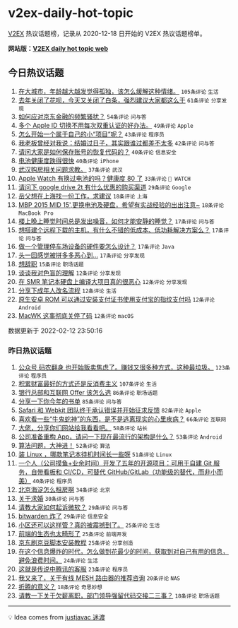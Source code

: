 # v2ex-daily-hot-topic

[V2EX](https://www.v2ex.com/) 热议话题榜，记录从 2020-12-18 日开始的 V2EX 热议话题榜单。

**网站版：[V2EX daily hot topic web](https://boojack.github.io/v2ex-daily-hot-topic-web/)**

## 今日热议话题

<!-- TODAY BEGIN -->

1. [在大城市，年龄越大越发觉得孤独，该怎么缓解这种情绪。](https://www.v2ex.com/t/833351) `105条评论` `生活`
1. [去年关闭了花呗，今天又关闭了白条，强烈建议大家都这么干](https://www.v2ex.com/t/833428) `61条评论` `分享发现`
1. [如何应对京东金融的频繁骚扰？](https://www.v2ex.com/t/833343) `54条评论` `问与答`
1. [多个 Apple ID 切换不用每次双重认证的好办法。](https://www.v2ex.com/t/833395) `49条评论` `Apple`
1. [怎么开始一个属于自己的小“项目”呢？](https://www.v2ex.com/t/833407) `43条评论` `程序员`
1. [我老板曾经对我说：结婚过日子，其实跟谁过都差不太多](https://www.v2ex.com/t/833445) `42条评论` `问与答`
1. [请问大家是如何保存账号的恢复代码的？](https://www.v2ex.com/t/833362) `40条评论` `信息安全`
1. [电池健康度跌得很快](https://www.v2ex.com/t/833412) `40条评论` `iPhone`
1. [武汉购房相关问题求教。](https://www.v2ex.com/t/833345) `37条评论` `武汉`
1. [Apple Watch 有换过电池的吗？健康度 80 了](https://www.v2ex.com/t/833347) `33条评论` ` WATCH`
1. [请问下 google drive 2t 有什么优惠的购买渠道](https://www.v2ex.com/t/833348) `29条评论` `Google`
1. [岳父想在上海找一份工作，求建议](https://www.v2ex.com/t/833470) `18条评论` `上海`
1. [MBP 2015 MID 15',更换电池及硬盘，希望有实战经验的出出注意~](https://www.v2ex.com/t/833386) `18条评论` `MacBook Pro`
1. [楼上晚上睡觉时间总是发出噪音，如何才能安静的睡觉？](https://www.v2ex.com/t/833484) `17条评论` `问与答`
1. [想搭建个远程下载的主机，有什么不错的低成本、低功耗解决方案么？](https://www.v2ex.com/t/833409) `17条评论` `问与答`
1. [做一个管理停车场设备的硬件要怎么设计？](https://www.v2ex.com/t/833373) `17条评论` `Java`
1. [头一回感觉被拼多多恶心到…](https://www.v2ex.com/t/833350) `17条评论` `分享发现`
1. [想辞职](https://www.v2ex.com/t/833434) `15条评论` `职场话题`
1. [谈谈我对色盲的理解](https://www.v2ex.com/t/833476) `12条评论` `分享发现`
1. [在 SMR 笔记本硬盘上编译大项目真的很恶心](https://www.v2ex.com/t/833455) `12条评论` `分享发现`
1. [分享下成年人改名流程](https://www.v2ex.com/t/833390) `12条评论` `生活`
1. [原生安卓 ROM 可以通过安装支付证书使用支付宝的指纹支付吗](https://www.v2ex.com/t/833380) `12条评论` `Android`
1. [MacWK 这事彻底关停了码](https://www.v2ex.com/t/833383) `12条评论` `macOS`

数据更新于 2022-02-12 23:50:16

<!-- TODAY END -->

### 昨日热议话题

<!-- YESTERDAY BEGIN -->

1. [公众号 码农翻身 也开始贩卖焦虑了。赚钱又很多种方式，这种最垃圾。](https://www.v2ex.com/t/833115) `123条评论` `程序员`
1. [积累财富最好的方式还是反消费主义](https://www.v2ex.com/t/833100) `107条评论` `生活`
1. [银行总部和互联网 Offer 该怎么选](https://www.v2ex.com/t/833168) `86条评论` `职场话题`
1. [分享一下你今年的书单](https://www.v2ex.com/t/833095) `85条评论` `问与答`
1. [Safari 和 Webkit 团队终于承认错误并开始征求反馈](https://www.v2ex.com/t/833117) `82条评论` `Apple`
1. [喜欢看一些“牛鬼蛇神”的东西，是不是逃离现实的心里疾病？](https://www.v2ex.com/t/833092) `66条评论` `互联网`
1. [大佬，分享你们网站给我看看吧。](https://www.v2ex.com/t/833200) `58条评论` `站长`
1. [公司准备重构 App，请问一下现在最流行的架构是什么？](https://www.v2ex.com/t/833167) `53条评论` `Android`
1. [算法问题，大神进！](https://www.v2ex.com/t/833123) `52条评论` `算法`
1. [装 Linux ，哪款笔记本待机时间长一些呀](https://www.v2ex.com/t/833137) `51条评论` `Linux`
1. [一个人（公司摸鱼+业余时间）开发了五年的开源项目：可用于自建 Git 服务，自带看板和 CI/CD，可替代 GitHub/GitLab（功能级的替代，而非小而美）](https://www.v2ex.com/t/833320) `40条评论` `程序员`
1. [北京海淀怎么租房啊](https://www.v2ex.com/t/833260) `34条评论` `北京`
1. [关于求婚](https://www.v2ex.com/t/833103) `30条评论` `问与答`
1. [请教大家如何起诉微软？](https://www.v2ex.com/t/833298) `29条评论` `问与答`
1. [bitwarden 炸了](https://www.v2ex.com/t/833284) `29条评论` `信息安全`
1. [小区还可以这样管？真的被震撼到了。](https://www.v2ex.com/t/833300) `25条评论` `生活`
1. [前端的生态也太畸形了](https://www.v2ex.com/t/833270) `25条评论` `前端开发`
1. [京东刷京豆脚本安装教程](https://www.v2ex.com/t/833101) `25条评论` `分享创造`
1. [在这个信息爆炸的时代，怎么做到花最少的时间，获取到对自己有用的信息，避免浪费时间。](https://www.v2ex.com/t/833096) `24条评论` `生活`
1. [这就是传说中腾讯的客服](https://www.v2ex.com/t/833231) `23条评论` `程序员`
1. [我又来了，关于有线 MESH 路由器的推荐咨询](https://www.v2ex.com/t/833170) `20条评论` `NAS`
1. [折腾的意义？](https://www.v2ex.com/t/833303) `18条评论` `奇思妙想`
1. [请教一下关于欠薪离职，部门领导强留代码交接二三事？](https://www.v2ex.com/t/833249) `18条评论` `职场话题`

<!-- YESTERDAY END -->

---

💡 Idea comes from [justjavac 迷渡](https://github.com/justjavac/)
